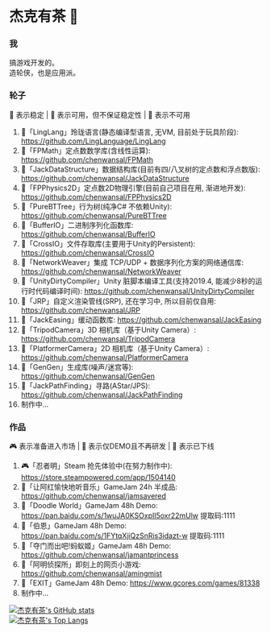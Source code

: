 # 杰克有茶 👋

### 我
搞游戏开发的。  
造轮侠，也是应用派。


### 轮子
🎉 表示稳定 | 🔨 表示可用，但不保证稳定性 | 🧶 表示不可用  
1. 🧶「LingLang」玲珑语言(静态编译型语言, 无VM, 目前处于玩具阶段): https://github.com/LingLanguage/LingLang
2. 🎉「FPMath」定点数数学库(含线性运算): https://github.com/chenwansal/FPMath  
3. 🔨「JackDataStructure」数据结构库(目前有四/八叉树的定点数和浮点数版): https://github.com/chenwansal/JackDataStructure  
4. 🔨「FPPhysics2D」定点数2D物理引擎(目前自己项目在用, 渐进地开发): https://github.com/chenwansal/FPPhysics2D  
5. 🔨「PureBTTree」行为树(纯净C# 不依赖Unity): https://github.com/chenwansal/PureBTTree  
6. 🎉「BufferIO」二进制序列化函数库: https://github.com/chenwansal/BufferIO  
7. 🎉「CrossIO」文件存取库(主要用于Unity的Persistent): https://github.com/chenwansal/CrossIO  
8. 🔨「NetworkWeaver」集成 TCP/UDP + 数据序列化方案的网络通信库: https://github.com/chenwansal/NetworkWeaver  
9. 🔨「UnityDirtyCompiler」Unity 脏脚本编译工具(支持2019.4, 能减少8秒的运行时代码编译时间): https://github.com/chenwansal/UnityDirtyCompiler  
10. 🧶「JRP」自定义渲染管线(SRP), 还在学习中, 所以目前仅自用: https://github.com/chenwansal/JRP  
11. 🎉「JackEasing」缓动函数库: https://github.com/chenwansal/JackEasing  
12. 🎉「TripodCamera」3D 相机库（基于Unity Camera）: https://github.com/chenwansal/TripodCamera  
13. 🔨「PlatformerCamera」2D 相机库（基于Unity Camera）: https://github.com/chenwansal/PlatformerCamera  
14. 🧶「GenGen」生成库(噪声/迷宫等): https://github.com/chenwansal/GenGen  
15. 🧶「JackPathFinding」寻路(AStar/JPS): https://github.com/chenwansal/JackPathFinding  
16. 制作中...   

### 作品
🎮 表示准备进入市场 | 🎃 表示仅DEMO且不再研发 | 🤿 表示已下线
1. 🎮「忍者明」Steam 抢先体验中(在努力制作中): https://store.steampowered.com/app/1504140  
2. 🎃「让阿红愉快地听音乐」GameJam 24h 半成品: https://github.com/chenwansal/jamsavered  
3. 🎃「Doodle World」GameJam 48h Demo: https://pan.baidu.com/s/1wuJA0KSOxpIl5oxr22mUlw 提取码:1111  
4. 🎃「伯恩」GameJam 48h Demo: https://pan.baidu.com/s/1FYtqXjiQzSnRis3idazt-w 提取码:1111
5. 🎃「夺门而出吧!蚂蚁姬」GameJam 48h Demo: https://github.com/chenwansal/jamantprincess  
6. 🤿「阿明侦探所」即刻上的网页小游戏: https://github.com/chenwansal/amingmist  
7. 🎃「EXIT」GameJam 48h Demo: https://www.gcores.com/games/81338  
8. 制作中...  

[![杰克有茶's GitHub stats](https://github-readme-stats.vercel.app/api?username=chenwansal)](https://github.com/anuraghazra/github-readme-stats)  
[![杰克有茶's Top Langs](https://github-readme-stats.vercel.app/api/top-langs/?username=chenwansal&layout=compact)](https://github.com/anuraghazra/github-readme-stats)  
